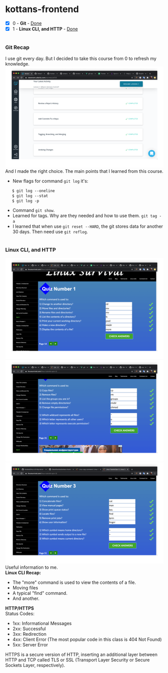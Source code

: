 # kottans-frontend

- [x] 0 - <b>Git</b> - [Done](#anchor-git)
- [x] 1 - <b>Linux CLI, and HTTP</b> - [Done](#anchor-linux)

#

### <a name="anchor-git">Git Recap</a>
I use git every day.
But I decided to take this course from 0 to refresh my knowledge.
![Screenshot git](./git-basics/git.png "Git")
And I made the right choice.
The main points that I learned from this course.
 - New flags for command `git log` it's:
 ```
    $ git log --oneline
    $ git log --stat
    $ git log -p
 ```
 - Command `git show`.
 - Learned for tags. Why are they needed and how to use them. `git tag -a`
 - I learned that when use `git reset --HARD`, the git stores data for another 30 days. Then need use `git reflog`.

#

### <a name="anchor-linux">Linux CLI, and HTTP</a>
![Screenshot git](./task_linux_cli/linux-part-1.png "Linux part 1")
![Screenshot git](./task_linux_cli/linux-part-2.png "Linux part 2")
![Screenshot git](./task_linux_cli/linux-part-3.png "Linux part 3")
Useful information to me.<br>
 <b>Linux CLI Recap:</b>
- The "more" command is used to view the contents of a file.
- Moving files
- A typical "find" command.
- And another.

<b>HTTP/HTTPS</b><br>
Status Codes:
- 1xx: Informational Messages
- 2xx: Successful
- 3xx: Redirection
- 4xx: Client Error (The most popular code in this class is 404 Not Found)
- 5xx: Server Error

HTTPS is a secure version of HTTP, inserting an additional layer between HTTP and TCP called TLS or SSL (Transport Layer Security or Secure Sockets Layer, respectively). 

#
